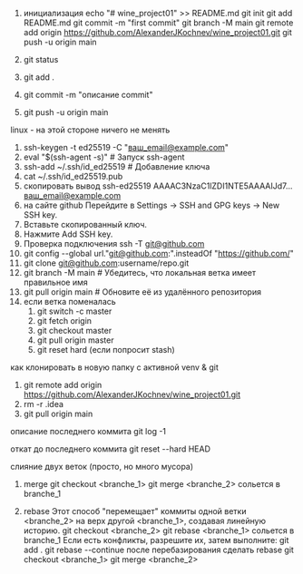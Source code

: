 1. инициализация
echo "# wine_project01" >> README.md
git init
git add README.md
git commit -m "first commit"
git branch -M main
git remote add origin https://github.com/AlexanderJKochnev/wine_project01.git
git push -u origin main

2. git status
3. git add .
4. git commit -m "описание commit"
5. git push -u origin main

linux - на этой стороне ничего не менять
1. ssh-keygen -t ed25519 -C "ваш_email@example.com"
2. eval "$(ssh-agent -s)"  # Запуск ssh-agent
3. ssh-add ~/.ssh/id_ed25519  # Добавление ключа
4. cat ~/.ssh/id_ed25519.pub
5. cкопировать вывод ssh-ed25519 AAAAC3NzaC1lZDI1NTE5AAAAIJd7... ваш_email@example.com 
6. на сайте github Перейдите в Settings → SSH and GPG keys → New SSH key. 
7. Вставьте скопированный ключ. 
8. Нажмите Add SSH key.
9. Проверка подключения ssh -T git@github.com
10. git config --global url."git@github.com:".insteadOf "https://github.com/"
11. git clone git@github.com:username/repo.git
12. git branch -M main  # Убедитесь, что локальная ветка имеет правильное имя 
13. git pull origin main  # Обновите её из удалённого репозитория
14. если ветка поменалась
    1. git switch -c master
    2. git fetch origin
    3. git checkout master
    4. git pull origin master
    5. git reset hard (если попросит stash)

как клонировать в новую папку с активной venv & git
1. git remote add origin https://github.com/AlexanderJKochnev/wine_project01.git
2. rm -r .idea
3. git pull origin main

 описание последнего коммита
 git log -1
 
откат до последнего коммита
git reset --hard HEAD

слияние двух веток (просто, но много мусора)
1. merge
    git checkout <branche_1>
    git merge <branche_2>
    сольется в branche_1

2. rebase Этот способ "перемещает" коммиты одной ветки <branche_2> на верх другой <branche_1>, создавая линейную историю.
    git checkout <branche_2>
    git rebase <branche_1>
    сольется в branche_1
    Если есть конфликты, разрешите их, затем выполните:
    git add .
    git rebase --continue
    после перебазирования сделать rebase
    git checkout <branche_1>
    git merge <branche_2>
